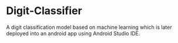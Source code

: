 # Digit-Classifier
A digit classification model based on machine learning which is later deployed into an android app using Android Studio IDE. 
